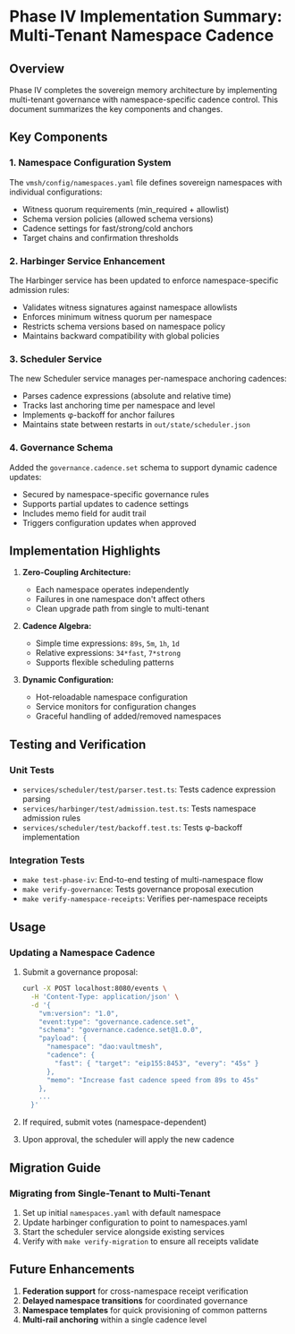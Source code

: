# Phase IV Implementation Summary: Multi-Tenant Namespace Cadence

## Overview

Phase IV completes the sovereign memory architecture by implementing multi-tenant governance with namespace-specific cadence control. This document summarizes the key components and changes.

## Key Components

### 1. Namespace Configuration System

The `vmsh/config/namespaces.yaml` file defines sovereign namespaces with individual configurations:

- Witness quorum requirements (min_required + allowlist)
- Schema version policies (allowed schema versions)
- Cadence settings for fast/strong/cold anchors
- Target chains and confirmation thresholds

### 2. Harbinger Service Enhancement

The Harbinger service has been updated to enforce namespace-specific admission rules:

- Validates witness signatures against namespace allowlists
- Enforces minimum witness quorum per namespace
- Restricts schema versions based on namespace policy
- Maintains backward compatibility with global policies

### 3. Scheduler Service

The new Scheduler service manages per-namespace anchoring cadences:

- Parses cadence expressions (absolute and relative time)
- Tracks last anchoring time per namespace and level
- Implements φ-backoff for anchor failures
- Maintains state between restarts in `out/state/scheduler.json`

### 4. Governance Schema

Added the `governance.cadence.set` schema to support dynamic cadence updates:

- Secured by namespace-specific governance rules
- Supports partial updates to cadence settings
- Includes memo field for audit trail
- Triggers configuration updates when approved

## Implementation Highlights

1. **Zero-Coupling Architecture:**
   - Each namespace operates independently
   - Failures in one namespace don't affect others
   - Clean upgrade path from single to multi-tenant

2. **Cadence Algebra:**
   - Simple time expressions: `89s`, `5m`, `1h`, `1d`
   - Relative expressions: `34*fast`, `7*strong`
   - Supports flexible scheduling patterns

3. **Dynamic Configuration:**
   - Hot-reloadable namespace configuration
   - Service monitors for configuration changes
   - Graceful handling of added/removed namespaces

## Testing and Verification

### Unit Tests

- `services/scheduler/test/parser.test.ts`: Tests cadence expression parsing
- `services/harbinger/test/admission.test.ts`: Tests namespace admission rules
- `services/scheduler/test/backoff.test.ts`: Tests φ-backoff implementation

### Integration Tests

- `make test-phase-iv`: End-to-end testing of multi-namespace flow
- `make verify-governance`: Tests governance proposal execution
- `make verify-namespace-receipts`: Verifies per-namespace receipts

## Usage

### Updating a Namespace Cadence

1. Submit a governance proposal:
   ```bash
   curl -X POST localhost:8080/events \
     -H 'Content-Type: application/json' \
     -d '{
       "vm:version": "1.0",
       "event:type": "governance.cadence.set",
       "schema": "governance.cadence.set@1.0.0",
       "payload": {
         "namespace": "dao:vaultmesh",
         "cadence": {
           "fast": { "target": "eip155:8453", "every": "45s" }
         },
         "memo": "Increase fast cadence speed from 89s to 45s"
       },
       ...
     }'
   ```

2. If required, submit votes (namespace-dependent)

3. Upon approval, the scheduler will apply the new cadence

## Migration Guide

### Migrating from Single-Tenant to Multi-Tenant

1. Set up initial `namespaces.yaml` with default namespace
2. Update harbinger configuration to point to namespaces.yaml
3. Start the scheduler service alongside existing services
4. Verify with `make verify-migration` to ensure all receipts validate

## Future Enhancements

1. **Federation support** for cross-namespace receipt verification
2. **Delayed namespace transitions** for coordinated governance
3. **Namespace templates** for quick provisioning of common patterns
4. **Multi-rail anchoring** within a single cadence level